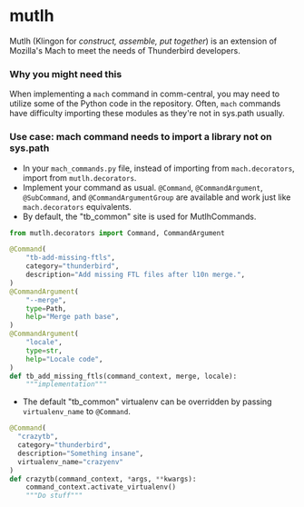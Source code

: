 # mutlh

Mutlh (Klingon for *construct, assemble, put together*) is an extension of
Mozilla's Mach to meet the needs of Thunderbird developers.

### Why you might need this

When implementing a `mach` command in comm-central, you may need to utilize
some of the Python code in the repository. Often, `mach` commands have difficulty
importing these modules as they're not in sys.path usually.

### Use case: mach command needs to import a library not on sys.path

- In your `mach_commands.py` file, instead of importing from `mach.decorators`,
  import from `mutlh.decorators`.
- Implement your command as usual. `@Command`, `@CommandArgument`, `@SubCommand`,
  and `@CommandArgumentGroup` are available and work just like `mach.decorators`
  equivalents.
- By default, the "tb_common" site is used for MutlhCommands.

```python
from mutlh.decorators import Command, CommandArgument

@Command(
    "tb-add-missing-ftls",
    category="thunderbird",
    description="Add missing FTL files after l10n merge.",
)
@CommandArgument(
    "--merge",
    type=Path,
    help="Merge path base",
)
@CommandArgument(
    "locale",
    type=str,
    help="Locale code",
)
def tb_add_missing_ftls(command_context, merge, locale):
    """implementation"""
```

- The default "tb_common" virtualenv can be overridden by passing `virtualenv_name`
  to `@Command`.

```python
@Command(
  "crazytb",
  category="thunderbird",
  description="Something insane",
  virtualenv_name="crazyenv"
)
def crazytb(command_context, *args, **kwargs):
    command_context.activate_virtualenv()
    """Do stuff"""
```

